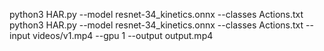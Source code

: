 python3 HAR.py --model resnet-34_kinetics.onnx --classes Actions.txt
python3 HAR.py --model resnet-34_kinetics.onnx --classes Actions.txt --input videos/v1.mp4 --gpu 1 --output output.mp4
